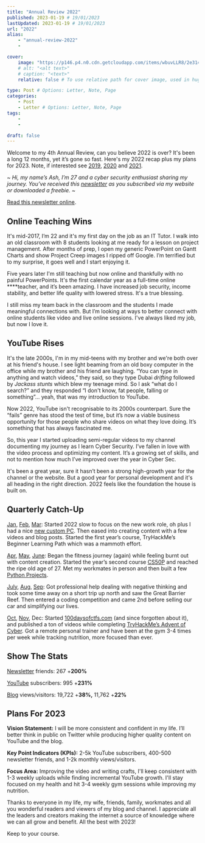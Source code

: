 ```yaml
---
title: "Annual Review 2022"
published: 2023-01-19 # 19/01/2023 
lastUpdated: 2023-01-19 # 19/01/2023 
url: "2022"
alias:
    - "annual-review-2022" 
    - 

cover:
    image: "https://p146.p4.n0.cdn.getcloudapp.com/items/wbuvLLR8/2e314d37-231c-482d-b7c9-5852205962d0.jpeg?v=13fffdea8807d1d735087f8f03aec316"
    # alt: "<alt text>"
    # caption: "<text>"
    relative: false # To use relative path for cover image, used in hugo Page-bundles 

type: Post # Options: Letter, Note, Page
categories:
    - Post
    - Letter # Options: Letter, Note, Page
tags:
    - 
    - 

draft: false
---
```


Welcome to my 4th Annual Review, can you believe 2022 is over? It's been a long 12 months, yet it’s gone so fast. Here's my 2022 recap plus my plans for 2023. Note, if interested see [2019](https://mrash.co/2019-in-review/), [2020](https://mrash.co/yearly-review-2020/) and [2021](https://mrash.co/2021-review-2022-plan/).

~ *Hi, my name’s Ash, I’m 27 and a cyber security enthusiast sharing my journey. You’ve received this [newsletter](https://mrash.co/newsletters) as you subscribed via my website or downloaded a freebie. ~*

[Read this newsletter online](https://mrash.co/letter/annual-review-2022/).

## Online Teaching Wins

It's mid-2017, I’m 22 and it's my first day on the job as an IT Tutor. I walk into an old classroom with 8 students looking at me ready for a lesson on project management. After months of prep, I open my generic PowerPoint on Gantt Charts and show Project Creep images I ripped off Google. I’m terrified but to my surprise, it goes well and I start enjoying it.

Five years later I'm still teaching but now online and thankfully with no painful PowerPoints. It's the first calendar year as a full-time online ****teacher, and it’s been amazing. I have increased job security, income stability, and better life quality with lowered stress. It's a true blessing.

I still miss my team back in the classroom and the students I made meaningful connections with. But I’m looking at ways to better connect with online students like video and live online sessions. I've always liked my job, but now I love it.

## YouTube Rises

It's the late 2000s, I'm in my mid-teens with my brother and we're both over at his friend's house. I see light beaming from an old boxy computer in the office while my brother and his friend are laughing. “You can type in anything and watch videos,” they said, so they type Dubai *drifting* followed by *Jackass stunts* which blew my teenage mind. So I ask “what do I search?” and they responded “I don't know, fat people, falling or something”… yeah, that was my introduction to YouTube.

Now 2022, YouTube isn't recognisable to its 2000s counterpart. Sure the “fails” genre has stood the test of time, but it’s now a viable business opportunity for those people who share videos on what they love doing. It’s something that has always fascinated me.

So, this year I started uploading semi-regular videos to my channel documenting my journey as I learn Cyber Security. I’ve fallen in love with the video process and optimizing my content. It’s a growing set of skills, and not to mention how much I’ve improved over the year in Cyber Sec.

It's been a great year, sure it hasn’t been a strong high-growth year for the channel or the website. But a good year for personal development and it's all heading in the right direction. 2022 feels like the foundation the house is built on.

## Quarterly Catch-Up

[Jan](https://mrash.co/letter/healthy-home-work-life-jan-22/), [Feb](https://mrash.co/letter/put-yourself-out-feb-22/), [Mar](https://mrash.co/letter/scammed-mar-22/): Started 2022 slow to focus on the new work role, oh plus I had a nice [new custom PC](https://mrash.co/how-to-build-a-pc-2022/). Then eased into creating content with a few videos and blog posts. Started the first year’s course, TryHackMe’s Beginner Learning Path which was a mammoth effort.

[Apr](https://mrash.co/letter/lazy-n-lost-april-22/), [May](https://mrash.co/letter/dilemma-may-22/), [June](https://mrash.co/letter/check-in-june-22/): Began the fitness journey (again) while feeling burnt out with content creation. Started the year’s second course [CS50P](https://mrash.co/cs50-python-problem-set-guide/) and reached the ripe old age of 27. Met my workmates in person and then built a few [Python Projects](https://mrash.co/?s=python+projects).

[July](https://mrash.co/letter/get-help-july-22/), [Aug](https://mrash.co/letter/afk-aug-22/), [Sep](https://mrash.co/letter/i-won-sep-22/): Got professional help dealing with negative thinking and took some time away on a short trip up north and saw the Great Barrier Reef. Then entered a coding competition and came 2nd before selling our car and simplifying our lives.

[Oct](https://mrash.co/letter/learn-cybersec-oct-22/), [Nov](https://mrash.co/letter/biz-plan-nov-22/), Dec: Started [100daysofctfs.com](https://100daysofctfs.com/) (and since forgotten about it), and published a ton of videos while completing [TryHackMe’s Advent of Cyber](https://youtube.com/playlist?list=PLGR72TW7SUVrLm8EL-RGhufHB6lqostsA). Got a remote personal trainer and have been at the gym 3-4 times per week while tracking nutrition, more focused than ever. 

## Show The Stats

[Newsletter](https://mrash.co/newsletters) friends: 267 +**200%**

[YouTube](https://youtube.com/mrashleyball) subscribers: 995 +**231%**

[Blog](https://mrashleyball.com/blog/) views/visitors: 19,722 +**38%,** 11,762 +**22%**

## Plans For 2023

**Vision Statement:** I will be more consistent and confident in my life. I’ll better think in public on Twitter while producing higher quality content on YouTube and the blog.

**Key Point Indicators (KPIs):** 2-5k YouTube subscribers, 400-500 newsletter friends, and 1-2k monthly views/visitors.

**Focus Area:** Improving the video and writing crafts, I'll keep consistent with 1-3 weekly uploads while finding incremental YouTube growth. I'll stay focused on my health and hit 3-4 weekly gym sessions while improving my nutrition.

Thanks to everyone in my life, my wife, friends, family, workmates and all you wonderful readers and viewers of my blog and channel. I appreciate all the leaders and creators making the internet a source of knowledge where we can all grow and benefit. All the best with 2023!

Keep to your course.